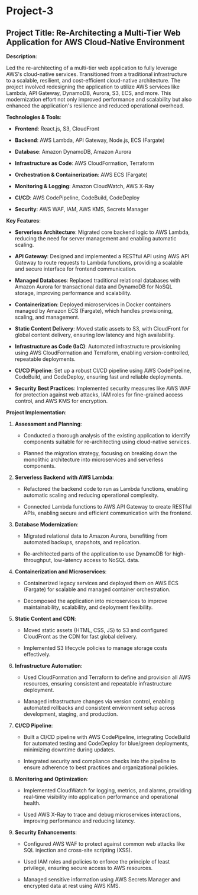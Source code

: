 <h1>Project-3</h1>

<h2>Project Title: Re-Architecting a Multi-Tier Web Application for AWS Cloud-Native Environment</h2>

**Description**:

Led the re-architecting of a multi-tier web application to fully leverage AWS's cloud-native services. Transitioned from a traditional infrastructure to a scalable, resilient, and cost-efficient cloud-native architecture. The project involved redesigning the application to utilize AWS services like Lambda, API Gateway, DynamoDB, Aurora, S3, ECS, and more. This modernization effort not only improved performance and scalability but also enhanced the application's resilience and reduced operational overhead.

**Technologies & Tools**:

- **Frontend**: React.js, S3, CloudFront
  
- **Backend**: AWS Lambda, API Gateway, Node.js, ECS (Fargate)
  
- **Database**: Amazon DynamoDB, Amazon Aurora
  
- **Infrastructure as Code**: AWS CloudFormation, Terraform
  
- **Orchestration & Containerization**: AWS ECS (Fargate)
  
- **Monitoring & Logging**: Amazon CloudWatch, AWS X-Ray
  
- **CI/CD**: AWS CodePipeline, CodeBuild, CodeDeploy
  
- **Security**: AWS WAF, IAM, AWS KMS, Secrets Manager
  

**Key Features**:

- **Serverless Architecture**: Migrated core backend logic to AWS Lambda, reducing the need for server management and enabling automatic scaling.
  
- **API Gateway**: Designed and implemented a RESTful API using AWS API Gateway to route requests to Lambda functions, providing a scalable and secure interface for frontend communication.
  
- **Managed Databases**: Replaced traditional relational databases with Amazon Aurora for transactional data and DynamoDB for NoSQL storage, improving performance and scalability.
  
- **Containerization**: Deployed microservices in Docker containers managed by Amazon ECS (Fargate), which handles provisioning, scaling, and management.
  
- **Static Content Delivery**: Moved static assets to S3, with CloudFront for global content delivery, ensuring low latency and high availability.
  
- **Infrastructure as Code (IaC)**: Automated infrastructure provisioning using AWS CloudFormation and Terraform, enabling version-controlled, repeatable deployments.
  
- **CI/CD Pipeline**: Set up a robust CI/CD pipeline using AWS CodePipeline, CodeBuild, and CodeDeploy, ensuring fast and reliable deployments.
  
- **Security Best Practices**: Implemented security measures like AWS WAF for protection against web attacks, IAM roles for fine-grained access control, and AWS KMS for encryption.
  

**Project Implementation**:

1. **Assessment and Planning**:
   
   - Conducted a thorough analysis of the existing application to identify components suitable for re-architecting using cloud-native services.
     
   - Planned the migration strategy, focusing on breaking down the monolithic architecture into microservices and serverless components.
     

2. **Serverless Backend with AWS Lambda**:
   
   - Refactored the backend code to run as Lambda functions, enabling automatic scaling and reducing operational complexity.
     
   - Connected Lambda functions to AWS API Gateway to create RESTful APIs, enabling secure and efficient communication with the frontend.
     

3. **Database Modernization**:
   
   - Migrated relational data to Amazon Aurora, benefiting from automated backups, snapshots, and replication.
     
   - Re-architected parts of the application to use DynamoDB for high-throughput, low-latency access to NoSQL data.
     

4. **Containerization and Microservices**:
   
   - Containerized legacy services and deployed them on AWS ECS (Fargate) for scalable and managed container orchestration.
     
   - Decomposed the application into microservices to improve maintainability, scalability, and deployment flexibility.
     

5. **Static Content and CDN**:
   
   - Moved static assets (HTML, CSS, JS) to S3 and configured CloudFront as the CDN for fast global delivery.
     
   - Implemented S3 lifecycle policies to manage storage costs effectively.
     

6. **Infrastructure Automation**:
    
   - Used CloudFormation and Terraform to define and provision all AWS resources, ensuring consistent and repeatable infrastructure deployment.
     
   - Managed infrastructure changes via version control, enabling automated rollbacks and consistent environment setup across development, staging, and production.
     

7. **CI/CD Pipeline**:
    
   - Built a CI/CD pipeline with AWS CodePipeline, integrating CodeBuild for automated testing and CodeDeploy for blue/green deployments, minimizing downtime during updates.
     
   - Integrated security and compliance checks into the pipeline to ensure adherence to best practices and organizational policies.
     

8. **Monitoring and Optimization**:
    
   - Implemented CloudWatch for logging, metrics, and alarms, providing real-time visibility into application performance and operational health.
     
   - Used AWS X-Ray to trace and debug microservices interactions, improving performance and reducing latency.

9. **Security Enhancements**:
    
   - Configured AWS WAF to protect against common web attacks like SQL injection and cross-site scripting (XSS).
     
   - Used IAM roles and policies to enforce the principle of least privilege, ensuring secure access to AWS resources.
     
   - Managed sensitive information using AWS Secrets Manager and encrypted data at rest using AWS KMS.
     


